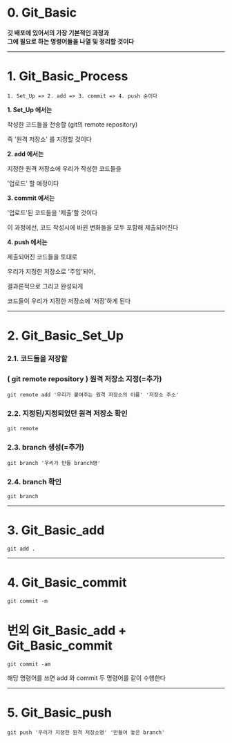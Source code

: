 # 0. Git_Basic   
   
**깃 배포에 있어서의 가장 기본적인 과정과**   
**그에 필요로 하는 명령어들을 나열 및 정리할 것이다**   


* * *
# 1. Git_Basic_Process   
   


    1. Set_Up => 2. add => 3. commit => 4. push 순이다
   
   
   
**1. Set_Up 에서는**   
   
작성한 코드들을 전송할 (git의 remote repository)   
   
즉 '원격 저장소' 를 지정할 것이다   
   
   
   
   
   
**2. add 에서는**   
   
지정한 원격 저장소에 우리가 작성한 코드들을   
   
'업로드' 할 예정이다   
   
   
   
   
   
**3. commit 에서는**   
   
'업로드'된 코드들을 '제출'할 것이다   
   
이 과정에선, 코드 작성시에 바뀐 변화들을 모두 포함해 제출되어진다   
   
   
   
   
   
**4. push 에서는**   

제출되어진 코드들을 토대로   

우리가 지정한 저장소로 '주입'되어,   

결과론적으로 그리고 완성되게   
   
코드들이 우리가 지정한 저장소에 '저장'하게 된다   
      
   
   
   
   
* * *
# 2. Git_Basic_Set_Up   
   

### 2.1. 코드들을 저장할   
### ( git remote repository ) 원격 저장소 지정(=추가)   
   
   
    git remote add '우리가 붙여주는 원격 저장소의 이름' '저장소 주소'   
   
   
### 2.2. 지정된/지정되었던 원격 저장소 확인   
   
   
    git remote   
   
   
### 2.3. branch 생성(=추가)   
   
   
    git branch '우리가 만들 branch명'   
   
   
### 2.4. branch 확인   
   
   
    git branch   
   

* * *   
# 3. Git_Basic_add   
   
   
    git add .   
   
   
* * *
# 4. Git_Basic_commit   
   
   
    git commit -m   
   
   
# 번외 Git_Basic_add + Git_Basic_commit   
   
   
    git commit -am   
   
해당 명령어를 쓰면 add 와 commit 두 명령어를 같이 수행한다   
   
   
* * *
# 5. Git_Basic_push   
   
   
    git push '우리가 지정한 원격 저장소명' '만들어 놓은 branch'   
   
   